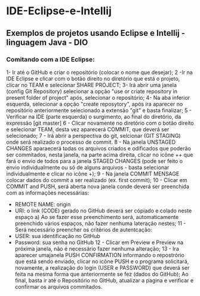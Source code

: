 # IDE-Eclipse-e-Intellij
## Exemplos de projetos usando Eclipse e Intellij - linguagem Java - DIO

### Comitando com a IDE Eclipse:

1- Ir até o GitHub e criar o repositório (colocar o nome que desejar);
2 -Ir na IDE Eclipse e clicar com o botão direito no diretório que está o projeto, clicar no TEAM e selecionar SHARE PROJECT;
3- Irá abrir uma janela (config Git Repository) selecionar a opção "use or criate repository in present folder of project"  após, selecionar o repositório;
4- Na aba inferior esquerda, selecionar a opção "create reposytory", após ira aparecer no repositório anteriormente selecionado a extensão "git" e basta finalizar;
5 - Verificar na IDE (parte esquerda) o surgimento, ao final do diretório, da expressão [git master]
6 - Clicar novamente no diretório com o botão direito e selecionar TEAM, desta vez aparecerá COMMIT, que deverá ser selecionado;
7 - Irá abrir a perspectiva do git, selcionar (GIT STAGING) onde será realizado o processo de commit.
8 - Na janela UNSTAGED CHANGES aparaecerá todas os arquivos criados e odificados que poderão ser commitados, nesta janela, na parte acima direita, clicar no icône ++ que fará o envio de todos para a janela STAGED CHANGES (pode ser feito o envio individualmente ou só de alguns arquivos - basta selecionar individualmente e clicar no icône +);
9 - Na janela COMMIT MENSAGE colocar dados do commit a ser realizado (ex. first commit);
10 - Clicar em COMMIT and PUSH, será aberta nova janela conde deverá ser preenchida com as informações necessárias:
- REMOTE NAME: origin
- URI: o link (CODE) gerado no GitHub deverá ser cópiado e colado neste espaço
a) Ao se fazer esse preenchimento será, automaticamente preenchido vários espaços, não fazer nenhuma lateração nestes;
11 - Será necessário preencher os critérios de autentcação:
- USER: sua identificação no GitHub
- Password: sua senha no GitHub
12 - Clicar em Preview e Preview na próxima janela, não é necessário fazer nenhuma alteração;
13 - Ira aparecer umajanela PUSH CONFIRMATION informando o repostrório que está sendo enviado, clicar no icône PUSH e o programa solicitará, novamente, a realização do login (USER e PASSWORD) que deverá ser feita na mesma forma que anteriormente se fez (dados do GitHub);
Ao final, basta ir até o Repositório no GitHub, atualizar a pagina e verificar e confirmar os arquivos commitados. 

